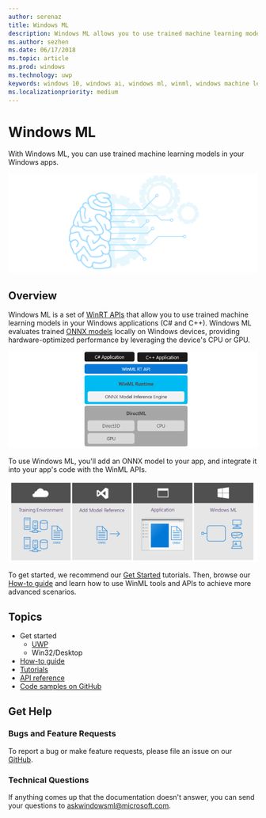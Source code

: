 ```yaml
---
author: serenaz
title: Windows ML
description: Windows ML allows you to use trained machine learning models in your Windows applications.
ms.author: sezhen
ms.date: 06/17/2018
ms.topic: article
ms.prod: windows
ms.technology: uwp
keywords: windows 10, windows ai, windows ml, winml, windows machine learning
ms.localizationpriority: medium
---
```


# Windows ML

With Windows ML, you can use trained machine learning models in your Windows apps.

![Windows ML graphic](images/winml-graphic.png)

## Overview

Windows ML is a set of [WinRT APIs](https://docs.microsoft.com/uwp/api/windows.ai.machinelearning) that allow you to use trained machine learning models in your Windows applications (C# and C++). Windows ML evaluates trained [ONNX models](https://onnx.ai) locally on Windows devices, providing hardware-optimized performance by leveraging the device's CPU or GPU.

![windows ml layers](images/winml-layers.png)

To use Windows ML, you'll add an ONNX model to your app, and integrate it into your app's code with the WinML APIs.

![windows ml developer flow](images/winml-flow.png)

To get started, we recommend our [Get Started](get-started.md) tutorials. Then, browse our [How-to guide](how-to.md) and learn how to use WinML tools and APIs to achieve more advanced scenarios.

## Topics

- Get started
    - [UWP](get-started.md)
    - Win32/Desktop
- [How-to guide](how-to.md)
- [Tutorials](tutorials.md)
- [API reference](https://docs.microsoft.com/uwp/api/windows.ai.machinelearning)
- [Code samples on GitHub](https://github.com/Microsoft/Windows-Machine-Learning)

## Get Help

### Bugs and Feature Requests

To report a bug or make feature requests, please file an issue on our [GitHub](https://github.com/Microsoft/Windows-Machine-Learning).

### Technical Questions

If anything comes up that the documentation doesn't answer, you can send your questions to askwindowsml@microsoft.com.